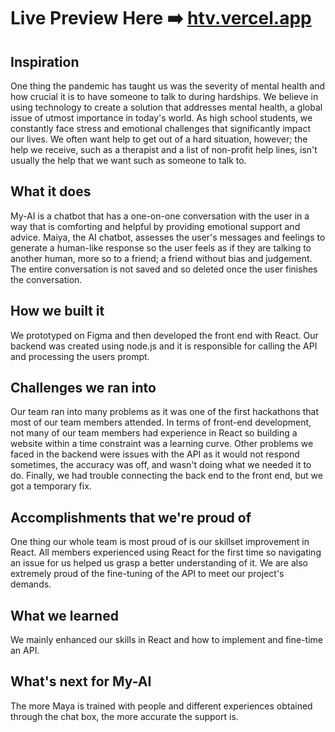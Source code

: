 # Live Preview Here ➡️ [htv.vercel.app](https://htv.vercel.app/)

## Inspiration
One thing the pandemic has taught us was the severity of mental health and how crucial it is to have someone to talk to during hardships. We believe in using technology to create a solution that addresses mental health, a global issue of utmost importance in today's world. As high school students, we constantly face stress and emotional challenges that significantly impact our lives. We often want help to get out of a hard situation, however; the help we receive, such as a therapist and a list of non-profit help lines, isn't usually the help that we want such as someone to talk to. 

## What it does
My-AI is a chatbot that has a one-on-one conversation with the user in a way that is comforting and helpful by providing emotional support and advice. Maiya, the AI chatbot, assesses the user's messages and feelings to generate a human-like response so the user feels as if they are talking to another human, more so to a friend; a friend without bias and judgement. The entire conversation is not saved and so deleted once the user finishes the conversation.

## How we built it
We prototyped on Figma and then developed the front end with React. Our backend was created using node.js and it is responsible for calling the API and processing the users prompt.

## Challenges we ran into
Our team ran into many problems as it was one of the first hackathons that most of our team members attended. In terms of front-end development, not many of our team members had experience in React so building a website within a time constraint was a learning curve. Other problems we faced in the backend were issues with the API as it would not respond sometimes, the accuracy was off, and wasn't doing what we needed it to do. Finally, we had trouble connecting the back end to the front end, but we got a temporary fix. 

## Accomplishments that we're proud of
One thing our whole team is most proud of is our skillset improvement in React. All members experienced using React for the first time so navigating an issue for us helped us grasp a better understanding of it. We are also extremely proud of the fine-tuning of the API to meet our project's demands. 

## What we learned
We mainly enhanced our skills in React and how to implement and fine-time an API.

## What's next for My-AI
The more Maya is trained with people and different experiences obtained through the chat box, the more accurate the support is. 

